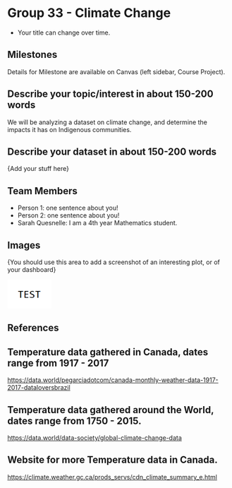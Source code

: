 # Group 33 - Climate Change

- Your title can change over time.

## Milestones

Details for Milestone are available on Canvas (left sidebar, Course Project).

## Describe your topic/interest in about 150-200 words

We will be analyzing a dataset on climate change, and determine the impacts it has on Indigenous communities.

## Describe your dataset in about 150-200 words

{Add your stuff here}

## Team Members

- Person 1: one sentence about you!
- Person 2: one sentence about you!
- Sarah Quesnelle: I am a 4th year Mathematics student.

## Images

{You should use this area to add a screenshot of an interesting plot, or of your dashboard}

<img src ="images/test.png" width="100px">

## References

## Temperature data gathered in Canada, dates range from 1917 - 2017
https://data.world/pegarciadotcom/canada-monthly-weather-data-1917-2017-dataloversbrazil

## Temperature data gathered around the World, dates range from 1750 - 2015.
https://data.world/data-society/global-climate-change-data

## Website for more Temperature data in Canada.
https://climate.weather.gc.ca/prods_servs/cdn_climate_summary_e.html
